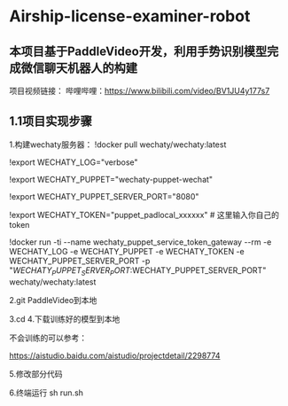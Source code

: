 # Airship-license-examiner-robot


## 本项目基于PaddleVideo开发，利用手势识别模型完成微信聊天机器人的构建

项目视频链接：
哔哩哔哩：https://www.bilibili.com/video/BV1JU4y177s7

## 1.1项目实现步骤


1.构建wechaty服务器：
!docker pull wechaty/wechaty:latest

!export WECHATY_LOG="verbose"

!export WECHATY_PUPPET="wechaty-puppet-wechat"

!export WECHATY_PUPPET_SERVER_PORT="8080"

!export WECHATY_TOKEN="puppet_padlocal_xxxxxx" # 这里输入你自己的token

!docker run -ti --name wechaty_puppet_service_token_gateway --rm -e WECHATY_LOG -e WECHATY_PUPPET -e WECHATY_TOKEN -e WECHATY_PUPPET_SERVER_PORT -p "$WECHATY_PUPPET_SERVER_PORT:$WECHATY_PUPPET_SERVER_PORT" wechaty/wechaty:latest


2.git PaddleVideo到本地


3.cd
4.下载训练好的模型到本地


不会训练的可以参考：

https://aistudio.baidu.com/aistudio/projectdetail/2298774


5.修改部分代码 


6.终端运行 sh run.sh

